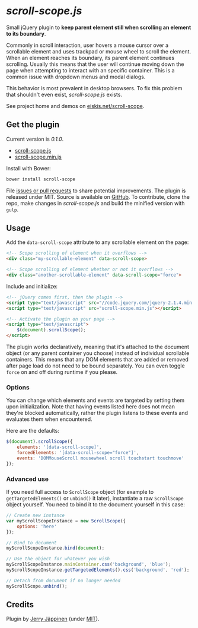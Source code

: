 
# *scroll-scope.js*

Small jQuery plugin to **keep parent element still when scrolling an element to its boundary**.

Commonly in scroll interaction, user hovers a mouse cursor over a scrollable element and uses trackpad or mouse wheel to scroll the element. When an element reaches its boundary, its parent element continues scrolling. Usually this means that the user will continue moving down the page when attempting to interact with an specific container. This is a common issue with dropdown menus and modal dialogs.

This behavior is most prevalent in desktop browsers. To fix this problem that shouldn't even exist, <em>scroll-scope.js</em> exists.

See project home and demos on [eiskis.net/scroll-scope](http://eiskis.net/scroll-scope).

## Get the plugin

Current version is *0.1.0*.

- [scroll-scope.js](https://raw.githubusercontent.com/Eiskis/scroll-scope/master/scroll-scope.js)
- [scroll-scope.min.js](https://raw.githubusercontent.com/Eiskis/scroll-scope/master/scroll-scope.min.js)

Install with Bower:

```sh
bower install scroll-scope
```

File [issues or pull requests](https://github.com/Eiskis/scroll-scope/issues) to share potential improvements. The plugin is released under MIT. Source is available on [GitHub](https://github.com/Eiskis/scroll-scope). To contribute, clone the repo, make changes in *scroll-scope.js* and build the minified version with `gulp`.



## Usage

Add the `data-scroll-scope` attribute to any scrollable element on the page:

```html
<!-- Scope scrolling of element when it overflows -->
<div class="my-scrollable-element" data-scroll-scope>

<!-- Scope scrolling of element whether or not it overflows -->
<div class="another-scrollable-element" data-scroll-scope="force">
```

Include and initialize:

```html
<!-- jQuery comes first, then the plugin -->
<script type="text/javascript" src="//code.jquery.com/jquery-2.1.4.min.js"></script>
<script type="text/javascript" src="scroll-scope.min.js"></script>

<!-- Activate the plugin on your page -->
<script type="text/javascript">
	$(document).scrollScope();
</script>
```

The plugin works declaratively, meaning that it's attached to the document object (or any parent container you choose) instead of individual scrollable containers. This means that any DOM elements that are added or removed after page load do not need to be bound separately. You can even toggle <code>force</code> on and off during runtime if you please.



### Options

You can change which elements and events are targeted by setting them upon initialization. Note that having events listed here does not mean they're blocked automatically, rather the plugin listens to these events and evaluates them when encountered.

Here are the defaults:

```js
$(document).scrollScope({
	elements: '[data-scroll-scope]',
	forcedElements: '[data-scroll-scope="force"]',
	events: 'DOMMouseScroll mousewheel scroll touchstart touchmove'
});
```


### Advanced use

If you need full access to `ScrollScope` object (for example to `getTargetedElements()` or `unbind()` it later), instantiate a raw `ScrollScope` object yourself. You need to bind it to the document yourself in this case:

```js
// Create new instance
var myScrollScopeInstance = new ScrollScope({
	options: 'here'
});

// Bind to document
myScrollScopeInstance.bind(document);

// Use the object for whatever you wish
myScrollScopeInstance.mainContainer.css('background', 'blue');
myScrollScopeInstance.getTargetedElements().css('background', 'red');

// Detach from document if no longer needed
myScrollScope.unbind();
```



## Credits

Plugin by [Jerry Jäppinen](http://eiskis.net/) (under [MIT](https://github.com/Eiskis/scroll-scope/blob/master/LICENSE)).
